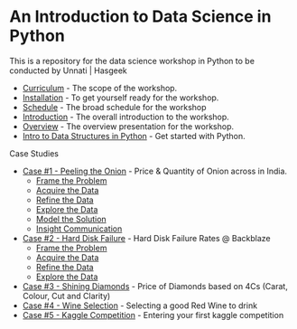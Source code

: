# An Introduction to Data Science in Python

This is a repository for the data science workshop in Python to be conducted by Unnati | Hasgeek

- [Curriculum](curriculum.md) - The scope of the workshop.
- [Installation](Installation.md) - To get yourself ready for the workshop.
- [Schedule](schedule.md) - The broad schedule for the workshop
- [Introduction](introduction.md) - The overall introduction to the workshop.
- [Overview](overview.md) - The overview presentation for the workshop.
- [Intro to Data Structures in Python](IntroPython.ipynb) - Get started with Python.

Case Studies
- [Case #1 - Peeling the Onion](/onion) - Price & Quantity of Onion across in India.
    - [Frame the Problem](/onion/1-Frame.ipynb)
    - [Acquire the Data](/onion/2-Acquire.ipynb)
    - [Refine the Data](/onion/3-Refine.ipynb)
    - [Explore the Data](/onion/4-Explore.ipynb)
    - [Model the Solution](/onion/5-Model.ipynb)
    - [Insight Communication](/onion/6-Insight.ipynb)
- [Case #2 - Hard Disk Failure](/hard-disk) - Hard Disk Failure Rates @ Backblaze
    - [Frame the Problem](/hard-disk/Framing.ipynb)
    - [Acquire the Data](/hard-disk/Acquire.ipynb)
    - [Refine the Data](/hard-disk/Refine.ipynb)
    - [Explore the Data](/hard-disk/Explore.ipynb)
- [Case #3 - Shining Diamonds](/diamonds/Diamonds.ipynb) - Price of Diamonds based on 4Cs (Carat, Colour, Cut and Clarity)
- [Case #4 - Wine Selection](/wine/wine-selection.ipynb) - Selecting a good Red Wine to drink
- [Case #5 - Kaggle Competition](/kaggle) - Entering your first kaggle competition
